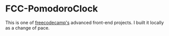# FCC-PomodoroClock
This is one of [freecodecamp's](https://www.freecodecamp.com/challenges/build-a-pomodoro-clock) advanced front-end projects. 
I built it locally as a change of pace.
